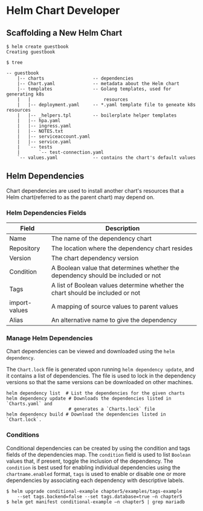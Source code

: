 # Helm Chart Developer

## Scaffolding a New Helm Chart

```shell
$ helm create guestbook
Creating guestbook

$ tree

-- guestbook
    |-- charts                  -- dependencies
    |-- Chart.yaml              -- metadata about the Helm chart
    |-- templates               -- Golang templates, used for generating k8s
    |   |                           resources
    |   |-- deployment.yaml     -- *.yaml template file to geneate k8s resources
    |   |-- _helpers.tpl        -- boilerplate helper templates
    |   |-- hpa.yaml
    |   |-- ingress.yaml
    |   |-- NOTES.txt
    |   |-- serviceaccount.yaml
    |   |-- service.yaml
    |   `-- tests
    |       `-- test-connection.yaml
    `-- values.yaml             -- contains the chart's default values
```

## Helm Dependencies

Chart dependencies are used to install another chart's resources that a Helm
chart(referred to as the parent chart) may depend on.

### Helm Dependencies Fields

| Field  | Description   |
|---|---|
|  Name  | The name of the dependency chart  |
|  Repository | The location where the dependency chart resides   |
|  Version | The chart dependency version |
|  Condition | A Boolean value that determines whether the dependency should be included or not|
|  Tags | A list of Boolean values determine whether the chart should be included or not |
|  import-values | A mapping of source values to parent values |
|  Alias | An alternative name to give the dependency |

### Manage Helm Dependencies

Chart dependencies can be viewed and downloaded using the `helm dependency`.

The `Chart.lock` file is generated upon running `helm dependency update`, and it
contains a list of dependencies. The file is used to lock in the dependency
versions so that the same versions can be downloaded on other machines.

```shell
helm dependency list  # List the dependencies for the given charts
helm dependency update # Downloads the dependencies listed in `Charts.yaml` and
                       # generates a `Charts.lock` file
helm dependency build # Download the dependencies listed in `Chart.lock`.
```

### Conditions

Conditional dependencies can be created by using the condition and tags fields
of the dependencies map. The `condition` field is used to list `Boolean` values
that, if present, toggle the inclusion of the dependency.
The `condition` is best used for enabling individual dependencies using the
`chartname.enabled` format, `tags` is used to enable or disable one or more
dependencies by associating each dependency with descriptive labels.

```shell
$ helm upgrade conditional-example chapter5/examples/tags-example
    --set tags.backend=false --set tags.database=true –n chapter5
$ helm get manifest conditional-example –n chapter5 | grep mariadb
```


